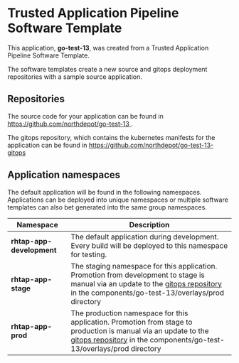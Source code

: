 # Trusted Application Pipeline Software Template

This application, **go-test-13**, was created from a Trusted Application Pipeline Software Template.

The software templates create a new source and gitops deployment repositories with a sample source application. 

## Repositories

The source code for your application can be found in [https://github.com/northdepot/go-test-13 ](https://github.com/northdepot/go-test-13 ).
 
The gitops repository, which contains the kubernetes manifests for the application can be found in 
[https://github.com/northdepot/go-test-13-gitops ](https://github.com/northdepot/go-test-13-gitops ) 

## Application namespaces 

The default application will be found in the following namespaces. Applications can be deployed into unique namespaces or multiple software templates can also bet generated into the same group namespaces.  

|  Namespace   |  Description   |  
| -------- | -------- |   
| **rhtap-app-development** | The default application during development. Every build will be deployed to this namespace for testing. | 
| **rhtap-app-stage** | The staging namespace for this application. Promotion from development to stage is manual via an update to the [gitops repository](https://github.com/northdepot/go-test-13-gitops ) in the components/go-test-13/overlays/prod directory |  
| **rhtap-app-prod** | The production namespace for this application. Promotion from stage to production is manual via an update to the [gitops repository](https://github.com/northdepot/go-test-13-gitops ) in the components/go-test-13/overlays/prod directory | 